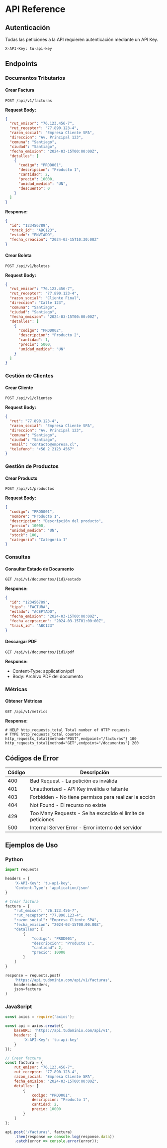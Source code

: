 # API Reference

## Autenticación
Todas las peticiones a la API requieren autenticación mediante un API Key.

```http
X-API-Key: tu-api-key
```

## Endpoints

### Documentos Tributarios

#### Crear Factura
```http
POST /api/v1/facturas
```

**Request Body:**
```json
{
  "rut_emisor": "76.123.456-7",
  "rut_receptor": "77.890.123-4",
  "razon_social": "Empresa Cliente SPA",
  "direccion": "Av. Principal 123",
  "comuna": "Santiago",
  "ciudad": "Santiago",
  "fecha_emision": "2024-03-15T00:00:00Z",
  "detalles": [
    {
      "codigo": "PROD001",
      "descripcion": "Producto 1",
      "cantidad": 2,
      "precio": 10000,
      "unidad_medida": "UN",
      "descuento": 0
    }
  ]
}
```

**Response:**
```json
{
  "id": "123456789",
  "track_id": "ABC123",
  "estado": "ENVIADO",
  "fecha_creacion": "2024-03-15T10:30:00Z"
}
```

#### Crear Boleta
```http
POST /api/v1/boletas
```

**Request Body:**
```json
{
  "rut_emisor": "76.123.456-7",
  "rut_receptor": "77.890.123-4",
  "razon_social": "Cliente Final",
  "direccion": "Calle 123",
  "comuna": "Santiago",
  "ciudad": "Santiago",
  "fecha_emision": "2024-03-15T00:00:00Z",
  "detalles": [
    {
      "codigo": "PROD002",
      "descripcion": "Producto 2",
      "cantidad": 1,
      "precio": 5000,
      "unidad_medida": "UN"
    }
  ]
}
```

### Gestión de Clientes

#### Crear Cliente
```http
POST /api/v1/clientes
```

**Request Body:**
```json
{
  "rut": "77.890.123-4",
  "razon_social": "Empresa Cliente SPA",
  "direccion": "Av. Principal 123",
  "comuna": "Santiago",
  "ciudad": "Santiago",
  "email": "contacto@empresa.cl",
  "telefono": "+56 2 2123 4567"
}
```

### Gestión de Productos

#### Crear Producto
```http
POST /api/v1/productos
```

**Request Body:**
```json
{
  "codigo": "PROD001",
  "nombre": "Producto 1",
  "descripcion": "Descripción del producto",
  "precio": 10000,
  "unidad_medida": "UN",
  "stock": 100,
  "categoria": "Categoría 1"
}
```

### Consultas

#### Consultar Estado de Documento
```http
GET /api/v1/documentos/{id}/estado
```

**Response:**
```json
{
  "id": "123456789",
  "tipo": "FACTURA",
  "estado": "ACEPTADO",
  "fecha_emision": "2024-03-15T00:00:00Z",
  "fecha_aceptacion": "2024-03-15T01:00:00Z",
  "track_id": "ABC123"
}
```

#### Descargar PDF
```http
GET /api/v1/documentos/{id}/pdf
```

**Response:**
- Content-Type: application/pdf
- Body: Archivo PDF del documento

### Métricas

#### Obtener Métricas
```http
GET /api/v1/metrics
```

**Response:**
```
# HELP http_requests_total Total number of HTTP requests
# TYPE http_requests_total counter
http_requests_total{method="POST",endpoint="/facturas"} 100
http_requests_total{method="GET",endpoint="/documentos"} 200
```

## Códigos de Error

| Código | Descripción |
|--------|-------------|
| 400 | Bad Request - La petición es inválida |
| 401 | Unauthorized - API Key inválida o faltante |
| 403 | Forbidden - No tiene permisos para realizar la acción |
| 404 | Not Found - El recurso no existe |
| 429 | Too Many Requests - Se ha excedido el límite de peticiones |
| 500 | Internal Server Error - Error interno del servidor |

## Ejemplos de Uso

### Python
```python
import requests

headers = {
    'X-API-Key': 'tu-api-key',
    'Content-Type': 'application/json'
}

# Crear factura
factura = {
    "rut_emisor": "76.123.456-7",
    "rut_receptor": "77.890.123-4",
    "razon_social": "Empresa Cliente SPA",
    "fecha_emision": "2024-03-15T00:00:00Z",
    "detalles": [
        {
            "codigo": "PROD001",
            "descripcion": "Producto 1",
            "cantidad": 2,
            "precio": 10000
        }
    ]
}

response = requests.post(
    'https://api.tudominio.com/api/v1/facturas',
    headers=headers,
    json=factura
)
```

### JavaScript
```javascript
const axios = require('axios');

const api = axios.create({
    baseURL: 'https://api.tudominio.com/api/v1',
    headers: {
        'X-API-Key': 'tu-api-key'
    }
});

// Crear factura
const factura = {
    rut_emisor: "76.123.456-7",
    rut_receptor: "77.890.123-4",
    razon_social: "Empresa Cliente SPA",
    fecha_emision: "2024-03-15T00:00:00Z",
    detalles: [
        {
            codigo: "PROD001",
            descripcion: "Producto 1",
            cantidad: 2,
            precio: 10000
        }
    ]
};

api.post('/facturas', factura)
    .then(response => console.log(response.data))
    .catch(error => console.error(error));
``` 
